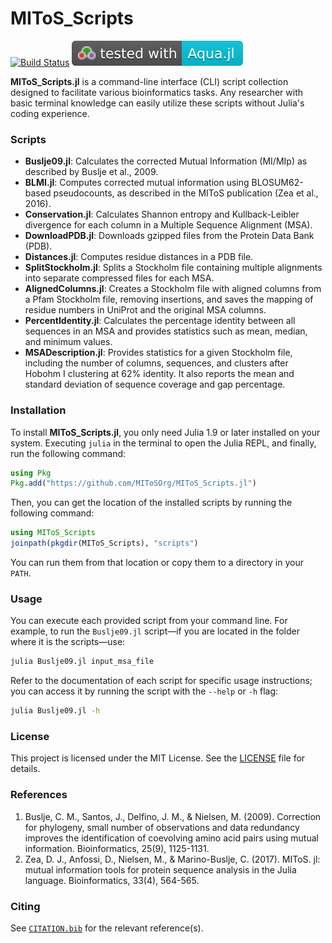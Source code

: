 # MIToS_Scripts

[![Build Status](https://github.com/MIToSOrg/MIToS_Scripts.jl/actions/workflows/CI.yml/badge.svg?branch=main)](https://github.com/MIToSOrg/MIToS_Scripts.jl/actions/workflows/CI.yml?query=branch%3Amain)
[![Aqua](https://raw.githubusercontent.com/JuliaTesting/Aqua.jl/master/badge.svg)](https://github.com/JuliaTesting/Aqua.jl)

**MIToS_Scripts.jl** is a command-line interface (CLI) script collection designed to facilitate various bioinformatics tasks. Any researcher with basic terminal knowledge can easily utilize these scripts without Julia's coding experience. 

### Scripts

* **Buslje09.jl**: Calculates the corrected Mutual Information (MI/MIp) as described by Buslje et al., 2009.
* **BLMI.jl**: Computes corrected mutual information using BLOSUM62-based pseudocounts, as described in the MIToS publication (Zea et al., 2016).
* **Conservation.jl**: Calculates Shannon entropy and Kullback-Leibler divergence for each column in a Multiple Sequence Alignment (MSA).
* **DownloadPDB.jl**: Downloads gzipped files from the Protein Data Bank (PDB).
* **Distances.jl**: Computes residue distances in a PDB file.
* **SplitStockholm.jl**: Splits a Stockholm file containing multiple alignments into separate compressed files for each MSA.
* **AlignedColumns.jl**: Creates a Stockholm file with aligned columns from a Pfam Stockholm file, removing insertions, and saves the mapping of residue numbers in UniProt and the original MSA columns.
* **PercentIdentity.jl**: Calculates the percentage identity between all sequences in an MSA and provides statistics such as mean, median, and minimum values.
* **MSADescription.jl**: Provides statistics for a given Stockholm file, including the number of columns, sequences, and clusters after Hobohm I clustering at 62% identity. It also reports the mean and standard deviation of sequence coverage and gap percentage.

### Installation

To install **MIToS_Scripts.jl**, you only need Julia 1.9 or later installed on your 
system. Executing `julia` in the terminal to open the Julia REPL, and finally, run the 
following command:

```julia
using Pkg
Pkg.add("https://github.com/MIToSOrg/MIToS_Scripts.jl")
```

Then, you can get the location of the installed scripts by running the following command:

```julia
using MIToS_Scripts
joinpath(pkgdir(MIToS_Scripts), "scripts")
```

You can run them from that location or copy them to a directory in your `PATH`.

### Usage

You can execute each provided script from your command line. For example, to run the `Buslje09.jl` 
script—if you are located in the folder where it is the scripts—use:

```bash
julia Buslje09.jl input_msa_file
```

Refer to the documentation of each script for specific usage instructions; you can access 
it by running the script with the `--help` or `-h` flag:

```bash
julia Buslje09.jl -h
```

### License

This project is licensed under the MIT License. See the [LICENSE](LICENSE) file for details.

### References

1. Buslje, C. M., Santos, J., Delfino, J. M., & Nielsen, M. (2009). Correction for phylogeny, small number of observations and data redundancy improves the identification of coevolving amino acid pairs using mutual information. Bioinformatics, 25(9), 1125-1131.
2. Zea, D. J., Anfossi, D., Nielsen, M., & Marino-Buslje, C. (2017). MIToS. jl: mutual information tools for protein sequence analysis in the Julia language. Bioinformatics, 33(4), 564-565.

### Citing

See [`CITATION.bib`](CITATION.bib) for the relevant reference(s).
